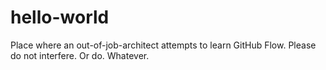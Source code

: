 # hello-world
Place where an out-of-job-architect attempts to learn GitHub Flow. Please do not interfere. Or do. Whatever.
